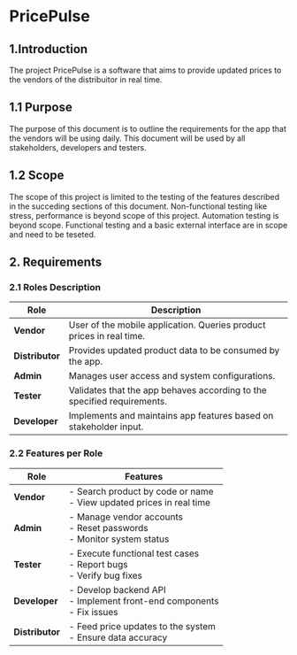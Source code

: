 # PricePulse


## 1.Introduction

The project PricePulse is a software that aims to provide updated prices to the vendors of the distribuitor in real time.

## 1.1 Purpose

The purpose of this document is to outline the requirements for the app that the vendors will be using daily. This document will be used by all stakeholders, developers and testers.

## 1.2 Scope

The scope of this project is limited to the testing of the features described in the succeding sections of this document.
Non-functional testing like stress, performance is beyond scope of this project.
Automation testing is beyond scope.
Functional testing and a basic external interface are in scope and need to be teseted.
## 2. Requirements

### 2.1 Roles Description

| Role         | Description                                                                 |
|--------------|-----------------------------------------------------------------------------|
| **Vendor**   | User of the mobile application. Queries product prices in real time.        |
| **Distributor** | Provides updated product data to be consumed by the app.                |
| **Admin**    | Manages user access and system configurations.                              |
| **Tester**   | Validates that the app behaves according to the specified requirements.     |
| **Developer**| Implements and maintains app features based on stakeholder input.           |

### 2.2 Features per Role

| Role         | Features                                                                                 |
|--------------|------------------------------------------------------------------------------------------|
| **Vendor**   | - Search product by code or name  <br> - View updated prices in real time                |
| **Admin**    | - Manage vendor accounts  <br> - Reset passwords  <br> - Monitor system status           |
| **Tester**   | - Execute functional test cases  <br> - Report bugs  <br> - Verify bug fixes             |
| **Developer**| - Develop backend API  <br> - Implement front-end components  <br> - Fix issues          |
| **Distributor** | - Feed price updates to the system  <br> - Ensure data accuracy                      |
